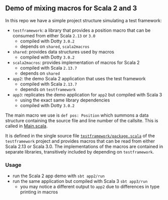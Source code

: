 ## Demo of mixing macros for Scala 2 and 3

In this repo we have a simple project structure simulating a test framework:

- `testframework`: a library that provides a position macro that can be consumed from either Scala `2.13` or `3.0`
  - compiled with Dotty `3.0.2`
  - depends on `shared`, `scala2macros`
- `shared`: provides data structures used by macros
  - compiled with Dotty `3.0.2`
- `scala2macros`: provides implementation of macros for Scala 2
  - compiled with Scala `2.13.7`
  - depends on `shared`
- `app2`: the demo Scala 2 application that uses the test framework
  - compiled with Scala `2.13.7`
  - depends on `testframework`
- `app3`: replicates the demo application for `app2` but compiled with Scala 3
  - using the exact same library dependencies
  - compiled with Dotty `3.0.2`

The main macro we use is `def pos: Position` which summons a data structure containing the source file and line number of the callsite. This is called in [Main.scala](src/main/scala/Main.scala).

It is defined in the single source file [`testframework/package.scala`](testframework/src/main/scala/testframework/package.scala) of the `testframework` project and provides macros that can be read from either Scala 2.13 or Scala 3.0. The implementations of the macros are contained in separate libraries, transitively included by depending on `testframework`.

### Usage

- run the Scala 2 app demo with `sbt app2/run`
- run the same application but compiled with Scala 3 `sbt app3/run`
  - you may notice a different output to `app2` due to differences in type printing in macros
